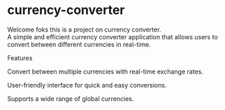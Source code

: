 # currency-converter
Welcome foks this is a project on currency converter.  
A simple and efficient currency converter application that allows users to convert between different currencies in real-time.

Features

Convert between multiple currencies with real-time exchange rates.

User-friendly interface for quick and easy conversions.

Supports a wide range of global currencies.

